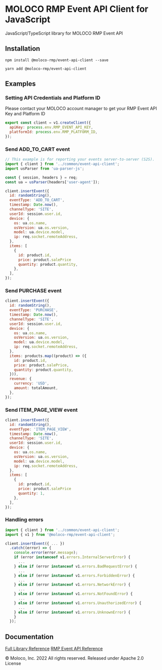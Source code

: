 # MOLOCO RMP Event API Client for JavaScript

JavaScript/TypeScript library for MOLOCO RMP Event API

## Installation

```shell
npm install @moloco-rmp/event-api-client --save
```

```shell
yarn add @moloco-rmp/event-api-client
```

## Examples

### Setting API Credentials and Platform ID

Please contact your MOLOCO account manager to get your RMP Event API Key and Platform ID

```javascript
export const client = v1.createClient({
  apiKey: process.env.RMP_EVENT_API_KEY,
  platformId: process.env.RMP_PLATFORM_ID,
});
```

### Send ADD_TO_CART event

```javascript
// This example is for reporting your events server-to-server (S2S).
import { client } from '../common/event-api-client';
import usParser from 'ua-parser-js';

const { session, headers } = req;
const ua = usParser(headers['user-agent']);

client.insertEvent({
  id: randomString(),
  eventType: 'ADD_TO_CART',
  timestamp: Date.now(),
  channelType: 'SITE',
  userId: session.user.id,
  device: {
    os: ua.os.name,
    osVersion: ua.os.version,
    model: ua.device.model,
    ip: req.socket.remoteAddress,
  },
  items: [
    {
      id: product.id,
      price: product.salePrice
      quantity: product.quantity,
    },
  ],
});
```

### Send PURCHASE event

```javascript
client.insertEvent({
  id: randomString(),
  eventType: 'PURCHASE',
  timestamp: Date.now(),
  channelType: 'SITE',
  userId: session.user.id,
  device: {
    os: ua.os.name,
    osVersion: ua.os.version,
    model: ua.device.model,
    ip: req.socket.remoteAddress,
  },
  items: products.map((product) => ({
    id: product.id,
    price: product.salePrice,
    quantity: product.quantity,
  })),
  revenue: {
    currency: 'USD',
    amount: totalAmount,
  },
});
```

### Send ITEM_PAGE_VIEW event

```javascript
client.insertEvent({
  id: randomString(),
  eventType: 'ITEM_PAGE_VIEW',
  timestamp: Date.now(),
  channelType: 'SITE',
  userId: session.user.id,
  device: {
    os: ua.os.name,
    osVersion: ua.os.version,
    model: ua.device.model,
    ip: req.socket.remoteAddress,
  },
  items: [
    {
      id: product.id,
      price: product.salePrice
      quantity: 1,
    },
  ],
});
```

### Handling errors

```javascript
import { client } from '../common/event-api-client';
import { v1 } from '@moloco-rmp/event-api-client';

client.insertEvent({ ... })
  .catch((error) => {
    console.error(error.message);
    if (error instanceof v1.errors.InternalServerError) {
      ...
    } else if (error instanceof v1.errors.BadRequestError) {
      ...
    } else if (error instanceof v1.errors.ForbiddenError) {
      ...
    } else if (error instanceof v1.errors.NetworkError) {
      ...
    } else if (error instanceof v1.errors.NotFoundError) {
      ...
    } else if (error instanceof v1.errors.UnauthorizedError) {
      ...
    } else if (error instanceof v1.errors.UnknownError) {
    }
  });
```

## Documentation

[Full Library Reference](https://moloco-rmp.github.io/event-api-client-js)
[RMP Event API Reference](https://moloco-rmp.readme.io/reference)

© Moloco, Inc. 2022 All rights reserved. Released under Apache 2.0 License
